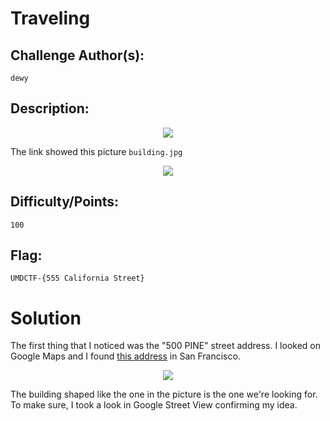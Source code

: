 # Traveling

## Challenge Author(s):
`dewy`

## Description:

<p align="center">
  <img src=https://i.postimg.cc/SQT1cXMK/traveling.png" />
</p>

The link showed this picture `building.jpg`

<p align="center">
  <img src=https://i.postimg.cc/8zJQ8WqF/Building.png" />
</p>

## Difficulty/Points: 
`100`

## Flag:
`UMDCTF-{555 California Street}`
# 

# Solution

The first thing that I noticed was the "500 PINE" street address. I looked on Google Maps and I found [this address](https://maps.app.goo.gl/hpP6Qnv7XL5EJewXA) in San Francisco.

<p align="center">
  <img src=https://i.postimg.cc/nVyws55L/555.jpg" />
</p>

The building shaped like the one in the picture is the one we're looking for. To make sure, I took a look in Google Street View confirming my idea.
